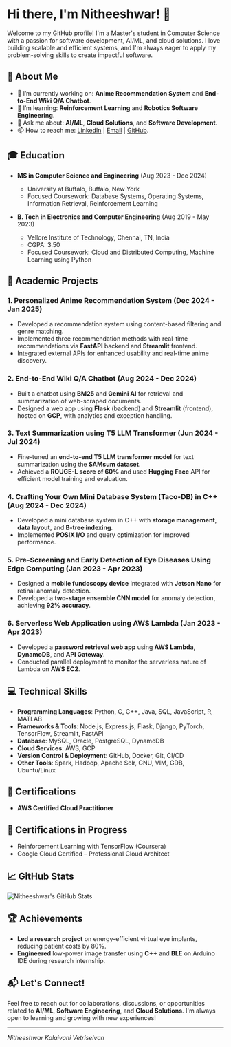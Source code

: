 # Hi there, I'm Nitheeshwar! 👋

Welcome to my GitHub profile! I'm a Master's student in Computer Science with a passion for software development, AI/ML, and cloud solutions. I love building scalable and efficient systems, and I'm always eager to apply my problem-solving skills to create impactful software.

## 📍 About Me

- 🔭 I’m currently working on: **Anime Recommendation System** and **End-to-End Wiki Q/A Chatbot**.
- 🌱 I’m learning: **Reinforcement Learning** and **Robotics Software Engineering**.
- 💬 Ask me about: **AI/ML**, **Cloud Solutions**, and **Software Development**.
- 📫 How to reach me: [LinkedIn](https://www.linkedin.com/in/nitheeshwar-k-v) | [Email](mailto:nitheeshwarkvn2091@gmail.com) | [GitHub](https://github.com/Nitheeshwar).

## 🎓 Education

- **MS in Computer Science and Engineering** (Aug 2023 - Dec 2024)
  - University at Buffalo, Buffalo, New York
  - Focused Coursework: Database Systems, Operating Systems, Information Retrieval, Reinforcement Learning

- **B. Tech in Electronics and Computer Engineering** (Aug 2019 - May 2023)
  - Vellore Institute of Technology, Chennai, TN, India
  - CGPA: 3.50
  - Focused Coursework: Cloud and Distributed Computing, Machine Learning using Python

## 💼 Academic Projects

### 1. **Personalized Anime Recommendation System** (Dec 2024 - Jan 2025)
   - Developed a recommendation system using content-based filtering and genre matching.
   - Implemented three recommendation methods with real-time recommendations via **FastAPI** backend and **Streamlit** frontend.
   - Integrated external APIs for enhanced usability and real-time anime discovery.

### 2. **End-to-End Wiki Q/A Chatbot** (Aug 2024 - Dec 2024)
   - Built a chatbot using **BM25** and **Gemini AI** for retrieval and summarization of web-scraped documents.
   - Designed a web app using **Flask** (backend) and **Streamlit** (frontend), hosted on **GCP**, with analytics and exception handling.

### 3. **Text Summarization using T5 LLM Transformer** (Jun 2024 - Jul 2024)
   - Fine-tuned an **end-to-end T5 LLM transformer model** for text summarization using the **SAMsum dataset**.
   - Achieved a **ROUGE-L score of 60%** and used **Hugging Face** API for efficient model training and evaluation.

### 4. **Crafting Your Own Mini Database System (Taco-DB) in C++** (Aug 2024 - Dec 2024)
   - Developed a mini database system in C++ with **storage management**, **data layout**, and **B-tree indexing**.
   - Implemented **POSIX I/O** and query optimization for improved performance.

### 5. **Pre-Screening and Early Detection of Eye Diseases Using Edge Computing** (Jan 2023 - Apr 2023)
   - Designed a **mobile fundoscopy device** integrated with **Jetson Nano** for retinal anomaly detection.
   - Developed a **two-stage ensemble CNN model** for anomaly detection, achieving **92% accuracy**.

### 6. **Serverless Web Application using AWS Lambda** (Jan 2023 - Apr 2023)
   - Developed a **password retrieval web app** using **AWS Lambda**, **DynamoDB**, and **API Gateway**.
   - Conducted parallel deployment to monitor the serverless nature of Lambda on **AWS EC2**.

## 💻 Technical Skills

- **Programming Languages**: Python, C, C++, Java, SQL, JavaScript, R, MATLAB
- **Frameworks & Tools**: Node.js, Express.js, Flask, Django, PyTorch, TensorFlow, Streamlit, FastAPI
- **Database**: MySQL, Oracle, PostgreSQL, DynamoDB
- **Cloud Services**: AWS, GCP
- **Version Control & Deployment**: GitHub, Docker, Git, CI/CD
- **Other Tools**: Spark, Hadoop, Apache Solr, GNU, VIM, GDB, Ubuntu/Linux

## 🏅 Certifications

- **AWS Certified Cloud Practitioner**

## 🌱 Certifications in Progress

- Reinforcement Learning with TensorFlow (Coursera)
- Google Cloud Certified – Professional Cloud Architect

## 📈 GitHub Stats

![Nitheeshwar's GitHub Stats](https://github-readme-stats.vercel.app/api?username=Nitheeshwar&show_icons=true&hide_title=true&count_private=true&hide=prs&theme=radical)

## 🏆 Achievements

- **Led a research project** on energy-efficient virtual eye implants, reducing patient costs by 80%.
- **Engineered** low-power image transfer using **C++** and **BLE** on Arduino IDE during research internship.

## 📬 Let's Connect!

Feel free to reach out for collaborations, discussions, or opportunities related to **AI/ML**, **Software Engineering**, and **Cloud Solutions**. I'm always open to learning and growing with new experiences!

---

_Nitheeshwar Kalaivani Vetriselvan_
